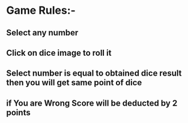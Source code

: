 # Game Rules:-

## Select any number
## Click on dice image to roll it
## Select number is equal to obtained dice result then you will get same point of dice
## if You are Wrong Score will be deducted by 2 points
